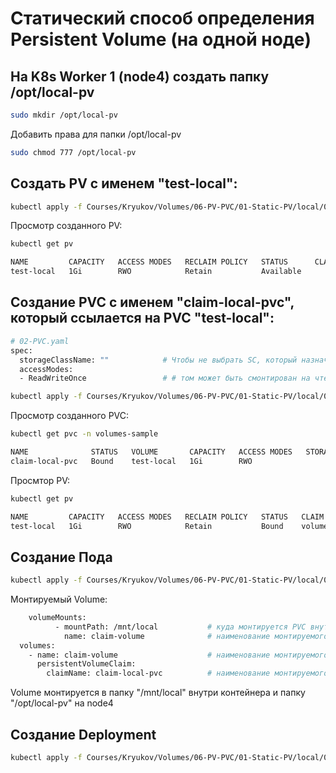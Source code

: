 # Статический способ определения Persistent Volume (на одной ноде)

## На K8s Worker 1 (node4) создать папку /opt/local-pv
```bash
sudo mkdir /opt/local-pv
```

Добавить права для папки /opt/local-pv
```bash
sudo chmod 777 /opt/local-pv
```

## Создать PV с именем "test-local":
```bash
kubectl apply -f Courses/Kryukov/Volumes/06-PV-PVC/01-Static-PV/local/01-PV.yaml
```

Просмотр созданного PV:
```bash
kubectl get pv

NAME         CAPACITY   ACCESS MODES   RECLAIM POLICY   STATUS      CLAIM   STORAGECLASS   REASON   AGE
test-local   1Gi        RWO            Retain           Available                                   42s
```

## Создание PVC с именем "claim-local-pvc", который ссылается на PVC "test-local":
```bash
# 02-PVC.yaml
spec:
  storageClassName: ""            # Чтобы не выбрать SC, который назначен по умолчанию
  accessModes:
  - ReadWriteOnce                 # # том может быть смонтирован на чтение и запись к одному поду
```

```bash
kubectl apply -f Courses/Kryukov/Volumes/06-PV-PVC/01-Static-PV/local/02-PVC.yaml
```

Просмотр созданного PVC:
```bash
kubectl get pvc -n volumes-sample

NAME              STATUS   VOLUME       CAPACITY   ACCESS MODES   STORAGECLASS   AGE
claim-local-pvc   Bound    test-local   1Gi        RWO                           53s
```



Просмтор PV:
```bash
kubectl get pv

NAME         CAPACITY   ACCESS MODES   RECLAIM POLICY   STATUS   CLAIM                            STORAGECLASS   REASON   AGE
test-local   1Gi        RWO            Retain           Bound    volumes-sample/claim-local-pvc                           21m
```

## Создание Пода
```bash
kubectl apply -f Courses/Kryukov/Volumes/06-PV-PVC/01-Static-PV/local/03-Pod.yaml
```

Монтируемый Volume:
```bash
    volumeMounts:
          - mountPath: /mnt/local           # куда монтируется PVC внутри контейнера
            name: claim-volume              # наименование монтируемого PVC
  volumes:
    - name: claim-volume                    # наименование монтируемого PVC в рамках манифеста пода
      persistentVolumeClaim:
        claimName: claim-local-pvc          # наименование монтируемого PVC
```

Volume монтируется в папку "/mnt/local" внутри контейнера и папку "/opt/local-pv" на node4

## Создание Deployment
```bash
kubectl apply -f Courses/Kryukov/Volumes/06-PV-PVC/01-Static-PV/local/04-Deployment.yaml
```
